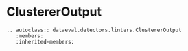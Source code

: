# ClustererOutput

```{eval-rst}
.. autoclass:: dataeval.detectors.linters.ClustererOutput
   :members:
   :inherited-members:
```
